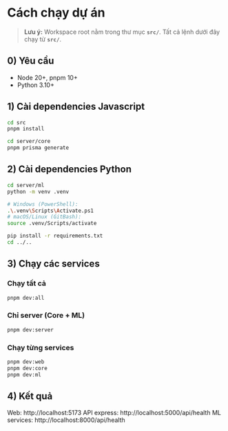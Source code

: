 # Cách chạy dự án
> **Lưu ý:** Workspace root nằm trong thư mục **`src/`**. Tất cả lệnh dưới đây chạy từ **`src/`**.

## 0) Yêu cầu
- Node 20+, pnpm 10+
- Python 3.10+

## 1) Cài dependencies Javascript

```bash
cd src
pnpm install
```

```bash
cd server/core
pnpm prisma generate
```

## 2) Cài dependencies Python

```bash
cd server/ml
python -m venv .venv

# Windows (PowerShell):
.\.venv\Scripts\Activate.ps1
# macOS/Linux (GitBash):
source .venv/Scripts/activate

pip install -r requirements.txt 
cd ../..
```

## 3) Chạy các services

### Chạy tất cả

```bash
pnpm dev:all
```

### Chỉ server (Core + ML)

```bash
pnpm dev:server
```

### Chạy từng services

```bash
pnpm dev:web
pnpm dev:core
pnpm dev:ml
```

## 4) Kết quả

Web: http://localhost:5173
API express: http://localhost:5000/api/health
ML services: http://localhost:8000/api/health